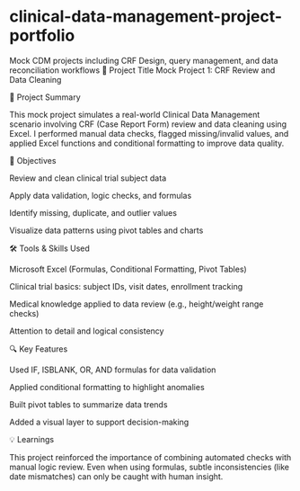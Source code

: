 # clinical-data-management-project-portfolio
Mock CDM projects including CRF Design, query management, and data reconciliation workflows
📌 Project Title
Mock Project 1: CRF Review and Data Cleaning

📂 Project Summary

This mock project simulates a real-world Clinical Data Management scenario involving CRF (Case Report Form) review and data cleaning using Excel. I performed manual data checks, flagged missing/invalid values, and applied Excel functions and conditional formatting to improve data quality.

🎯 Objectives

Review and clean clinical trial subject data

Apply data validation, logic checks, and formulas

Identify missing, duplicate, and outlier values

Visualize data patterns using pivot tables and charts

🛠️ Tools & Skills Used

Microsoft Excel (Formulas, Conditional Formatting, Pivot Tables)

Clinical trial basics: subject IDs, visit dates, enrollment tracking

Medical knowledge applied to data review (e.g., height/weight range checks)

Attention to detail and logical consistency

🔍 Key Features

Used IF, ISBLANK, OR, AND formulas for data validation

Applied conditional formatting to highlight anomalies

Built pivot tables to summarize data trends

Added a visual layer to support decision-making

💡 Learnings

This project reinforced the importance of combining automated checks with manual logic review. Even when using formulas, subtle inconsistencies (like date mismatches) can only be caught with human insight.
